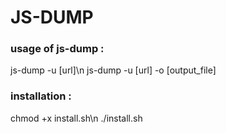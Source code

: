 <h1> JS-DUMP </h1>

<h3>usage of js-dump :</h1>
<p>js-dump -u [url]\n
js-dump -u [url] -o [output_file]</p>

<h3> installation :</h3>
<p>chmod +x install.sh\n
./install.sh</p>
